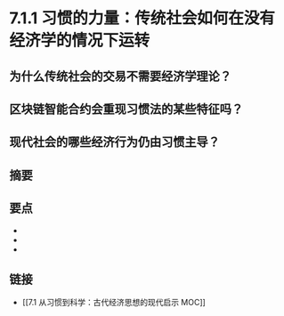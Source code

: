 # 7.1.1 习惯的力量：传统社会如何在没有经济学的情况下运转

## 为什么传统社会的交易不需要经济学理论？


## 区块链智能合约会重现习惯法的某些特征吗？


## 现代社会的哪些经济行为仍由习惯主导？


## 摘要


## 要点

- 
- 
- 

## 链接

- [[7.1 从习惯到科学：古代经济思想的现代启示 MOC]]
